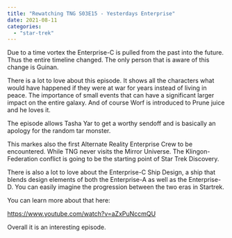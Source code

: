 ```yaml
---
title: "Rewatching TNG S03E15 - Yesterdays Enterprise"
date: 2021-08-11
categories:
  - "star-trek"
---
```


Due to a time vortex the Enterprise-C is pulled from the past into the future. Thus the entire timeline changed. The only person that is aware of this change is Guinan.

There is a lot to love about this episode. It shows all the characters what would have happened if they were at war for years instead of living in peace. The importance of small events that can have a significant larger impact on the entire galaxy. And of course Worf is introduced to Prune juice and he loves it.

The episode allows Tasha Yar to get a worthy sendoff and is basically an apology for the random tar monster.

This markes also the first Alternate Reality Enterprise Crew to be encountered. While TNG never visits the Mirror Universe. The Klingon-Federation conflict is going to be the starting point of Star Trek Discovery.

There is also a lot to love about the Enterprise-C Ship Design, a ship that blends design elements of both the Enterprise-A as well as the Enterprise-D. You can easily imagine the progression between the two eras in Startrek.

You can learn more about that here:

https://www.youtube.com/watch?v=aZxPuNccmQU

Overall it is an interesting episode.
